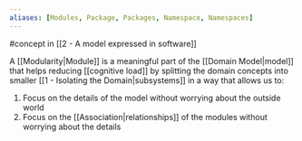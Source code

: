 ```yaml
---
aliases: [Modules, Package, Packages, Namespace, Namespaces]
---
```

#concept  in [[2 - A model expressed in software]]

A [[Modularity|Module]] is a meaningful part of the [[Domain Model|model]] that helps reducing [[cognitive load]] by splitting the domain concepts into smaller [[1 - Isolating the Domain|subsystems]] in a way that allows us to:

1. Focus on the details of the model without worrying about the outside world
2. Focus on the [[Association|relationships]] of the modules without worrying about the details
